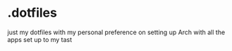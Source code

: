 # .dotfiles
just my dotfiles with my personal preference on setting up Arch with all the apps set up to my tast
